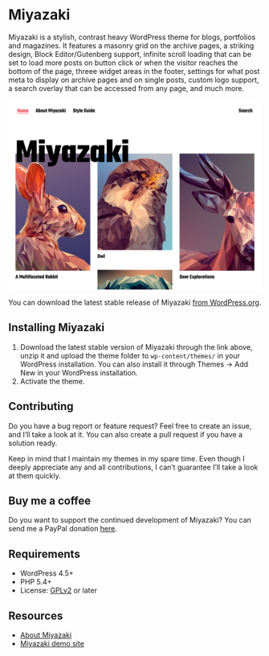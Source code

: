 # Miyazaki

Miyazaki is a stylish, contrast heavy WordPress theme for blogs, portfolios and magazines. It features a masonry grid on the archive pages, a striking design, Block Editor/Gutenberg support, infinite scroll loading that can be set to load more posts on button click or when the visitor reaches the bottom of the page, threee widget areas in the footer, settings for what post meta to display on archive pages and on single posts, custom logo support, a search overlay that can be accessed from any page, and much more.

![Miyazaki](https://github.com/andersnoren/miyazaki/blob/main/screenshot.png)

You can download the latest stable release of Miyazaki [from WordPress.org](https://wordpress.org/themes/miyazaki/).

## Installing Miyazaki
1. Download the latest stable version of Miyazaki through the link above, unzip it and upload the theme folder to `wp-content/themes/` in your WordPress installation. You can also install it through Themes → Add New in your WordPress installation.
2. Activate the theme.

## Contributing
Do you have a bug report or feature request? Feel free to create an issue, and I’ll take a look at it. You can also create a pull request if you have a solution ready. 

Keep in mind that I maintain my themes in my spare time. Even though I deeply appreciate any and all contributions, I can’t guarantee I’ll take a look at them quickly.

## Buy me a coffee
Do you want to support the continued development of Miyazaki? You can send me a PayPal donation [here](https://www.paypal.com/cgi-bin/webscr?cmd=_donations&business=anders%40andersnoren%2ese&lc=US&item_name=Free%20WordPress%20Themes%20from%20Anders%20Noren&currency_code=USD&bn=PP%2dDonationsBF%3abtn_donateCC_LG%2egif%3aNonHosted).

## Requirements
- WordPress 4.5+
- PHP 5.4+
- License: [GPLv2](https://www.gnu.org/licenses/gpl-2.0.html) or later

## Resources
- [About Miyazaki](https://andersnoren.se/teman/miyazaki-wordpress-theme/)
- [Miyazaki demo site](https://andersnoren.se/themes/miyazaki/)